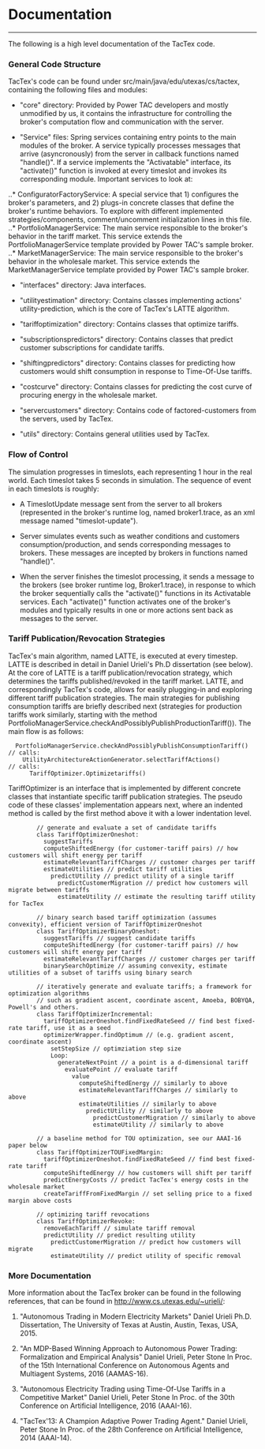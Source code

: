 # Documentation
---
The following is a high level documentation of the TacTex code.

### General Code Structure
TacTex's code can be found under src/main/java/edu/utexas/cs/tactex, containing the following files and modules:

* "core" directory: Provided by Power TAC developers and mostly unmodified by us, it contains the infrastructure for controlling the broker's computation flow and communication with the server. 

* "<service-name>Service" files: Spring services containing entry points to the main modules of the broker. A service typically processes messages that arrive (asyncronously) from the server in callback functions named "handle<msg-name>()". If a service implements the "Activatable" interface, its "activate()" function is invoked at every timeslot and invokes its corresponding module. Important services to look at:

..* ConfiguratorFactoryService: A special service that 1) configures the broker's parameters, and 2) plugs-in concrete classes that define the broker's runtime behaviors. To explore with different implemented strategies/components, comment/uncomment initialization lines in this file.
..* PortfolioManagerService: The main service responsible to the broker's behavior in the tariff market. This service extends the PortfolioManagerService template provided by Power TAC's sample broker.
..* MarketManagerService: The main service responsible to the broker's behavior in the wholesale market. This service extends the MarketManagerService template provided by Power TAC's sample broker.

* "interfaces" directory: Java interfaces. 

* "utilityestimation" directory: Contains classes implementing actions' utility-prediction, which is the core of TacTex's LATTE algorithm.

* "tariffoptimization" directory: Contains classes that optimize tariffs.

* "subscriptionspredictors" directory: Contains classes that predict customer subscriptions for candidate tariffs.

* "shiftingpredictors" directory: Contains classes for predicting how customers would shift consumption in response to Time-Of-Use tariffs.

* "costcurve" directory: Contains classes for predicting the cost curve of procuring energy in the wholesale market. 

* "servercustomers" directory: Contains code of factored-customers from the servers, used by TacTex.

* "utils" directory: Contains general utilities used by TacTex. 


### Flow of Control
The simulation progresses in timeslots, each representing 1 hour in the real world. Each timeslot takes 5 seconds in simulation. The sequence of event in each timeslots is roughly: 

* A TimeslotUpdate message sent from the server to all brokers (represented in the broker's runtime log, named broker1.trace, as an xml message named "timeslot-update").

* Server simulates events such as weather conditions and customers consumption/production, and sends corresponding messages to brokers. These messages are incepted by brokers in functions named "handle<msg-name>()". 

* When the server finishes the timeslot processing, it sends a <ts-done> message to the brokers (see broker runtime log, Broker1.trace), in response to which the broker sequentially calls the "activate()" functions in its Activatable services. Each "activate()" function activates one of the broker's modules and typically results in one or more actions sent back as messages to the server.  


### Tariff Publication/Revocation Strategies

TacTex's main algorithm, named LATTE, is executed at every timestep. 
LATTE is described in detail in Daniel Urieli's Ph.D dissertation (see below).
At the core of LATTE is a tariff publication/revocation strategy, which determines
the tariffs published/revoked in the tariff market. LATTE, and correspondingly
TacTex's code, allows for easily plugging-in and exploring different tariff
publication strategies. The main strategies for publishing consumption tariffs
are briefly described next (strategies for production tariffs work similarly, starting
with the method PortfolioManagerService.checkAndPossiblyPublishProductionTariff()).
The main flow is as follows:
```
  PortfolioManagerService.checkAndPossiblyPublishConsumptionTariff()  // calls:
    UtilityArchitectureActionGenerator.selectTariffActions()          // calls:
      TariffOptimizer.Optimizetariffs()
```

TariffOptimizer is an interface that is implemented by different concrete classes
that instantiate specific tariff publication strategies. The pseudo code of these
classes' implementation appears next, where an indented method is called by the 
first method above it with a lower indentation level.
```
        // generate and evaluate a set of candidate tariffs
        class TariffOptimizerOneshot: 
          suggestTariffs
          computeShiftedEnergy (for customer-tariff pairs) // how customers will shift energy per tariff
          estimateRelevantTariffCharges // customer charges per tariff
          estimateUtilities // predict tariff utilities
            predictUtility // predict utility of a single tariff
              predictCustomerMigration // predict how customers will migrate between tariffs
              estimateUtility // estimate the resulting tariff utility for TacTex
        
        // binary search based tariff optimization (assumes convexity), efficient version of TariffOptimizerOneshot
        class TariffOptimizerBinaryOneshot: 
          suggestTariffs // suggest candidate tariffs 
          computeShiftedEnergy (for customer-tariff pairs) // how customers will shift energy per tariff
          estimateRelevantTariffCharges // customer charges per tariff
          binarySearchOptimize // assuming convexity, estimate utilities of a subset of tariffs using binary search

        // iteratively generate and evaluate tariffs; a framework for optimization algorithms 
        // such as gradient ascent, coordinate ascent, Amoeba, BOBYQA, Powell's and others.
        class TariffOptimizerIncremental:
          tariffOptimizerOneshot.findFixedRateSeed // find best fixed-rate tariff, use it as a seed
          optimizerWrapper.findOptimum // (e.g. gradient ascent, coordinate ascent)
            setStepSize // optimziation step size
            Loop:
              generateNextPoint // a point is a d-dimensional tariff 
                evaluatePoint // evaluate tariff
                  value
                    computeShiftedEnergy // similarly to above
                    estimateRelevantTariffCharges // similarly to above
                    estimateUtilities // similarly to above
                      predictUtility // similarly to above
                        predictCustomerMigration // similarly to above
                        estimateUtility // similarly to above

        // a baseline method for TOU optimization, see our AAAI-16 paper below
        class TariffOptimizerTOUFixedMargin: 
          tariffOptimizerOneshot.findFixedRateSeed // find best fixed-rate tariff
          computeShiftedEnergy // how customers will shift per tariff
          predictEnergyCosts // predict TacTex's energy costs in the wholesale market
          createTariffFromFixedMargin // set selling price to a fixed margin above costs

        // optimizing tariff revocations
        class TariffOptimizerRevoke:
          removeEachTariff // simulate tariff removal
          predictUtility // predict resulting utility
            predictCustomerMigration // predict how customers will migrate
            estimateUtility // predict utility of specific removal
```


### More Documentation 
More information about the TacTex broker can be found in the following
references, that can be found in http://www.cs.utexas.edu/~urieli/:

1) "Autonomous Trading in Modern Electricity Markets"
Daniel Urieli
Ph.D. Dissertation, The University of Texas at Austin, Austin, Texas, USA, 2015.

2) "An MDP-Based Winning Approach to Autonomous Power Trading: Formalization and Empirical Analysis"
Daniel Urieli, Peter Stone
In Proc. of the 15th International Conference on Autonomous Agents and Multiagent Systems, 2016 (AAMAS-16).

3) "Autonomous Electricity Trading using Time-Of-Use Tariffs in a Competitive Market"
Daniel Urieli, Peter Stone
In Proc. of the 30th Conference on Artificial Intelligence, 2016 (AAAI-16).

4) "TacTex'13: A Champion Adaptive Power Trading Agent."
Daniel Urieli, Peter Stone
In Proc. of the 28th Conference on Artificial Intelligence, 2014 (AAAI-14).

